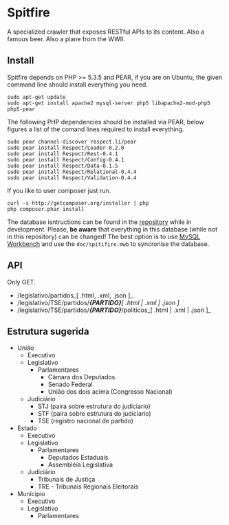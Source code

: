 Spitfire
========

A specialized crawler that exposes RESTful APIs to its content. 
Also a famous beer. Also a plane from the WWII.

Install
-------

Spitfire depends on PHP >= 5.3.5 and PEAR, if you are on Ubuntu, the given 
command line should install everything you need.

    sudo apt-get update
    sudo apt-get install apache2 mysql-server php5 libapache2-mod-php5 php5-pear

The following PHP dependencies should be installed via PEAR, below figures 
a list of the comand lines required to install everything.

    sudo pear channel-discover respect.li/pear
    sudo pear install Respect/Loader-0.2.0
    sudo pear install Respect/Rest-0.4.1
    sudo pear install Respect/Config-0.4.1
    sudo pear install Respect/Data-0.1.5
    sudo pear install Respect/Relational-0.4.4
    sudo pear install Respect/Validation-0.4.4

If you like to user composer just run.

    curl -s http://getcomposer.org/installer | php
    php composer.phar install

The database isntructions can be found in the [repository](https://github.com/Aeronautics/Spitfire/blob/master/doc/spitfire.sql)
while in development. Please, **be aware** that everything in this database 
(while not in this repository) can be changed! The best option is to use 
[MySQL Workbench](http://dev.mysql.com/downloads/workbench/) and use the 
```doc/spitifire.mwb``` to syncronise the database.

API
---

Only GET.

* /legislativo/partidos_[ .html, .xml, .json ]_
* /legislativo/TSE/partidos/___{PARTIDO}____[ .html | .xml | .json ]_
* /legislativo/TSE/partidos/___{PARTIDO}___/politicos_[ .html | .xml | .json ]_

Estrutura sugerida
------------------

* União
    * Executivo
    * Legislativo
        * Parlamentares
            * Câmara dos Deputados
            * Senado Federal
            * União dos dois acima (Congresso Nacional)
    * Judiciário
        * STJ (paira sobre estrutura do judiciario)
        * STF (paira sobre estrutura do judiciario)
        * TSE (registro nacional de partido)
* Estado
    * Executivo
    * Legislativo
        * Parlamentares
            * Deputados Estaduais
            * Assembléia Legislativa
    * Judiciário
        * Tribunais de Justiça
        * TRE - Tribunais Regionais Eleitorais
* Munícipio
    * Executivo
    * Legislativo
        * Parlamentares